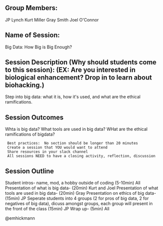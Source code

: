 ## Group Members:
JP Lynch
Kurt Miller
Gray Smith
Joel O'Connor

## Name of Session: 
Big Data: How Big is Big Enough?

## Session Description (Why should students come to this session): (EX: Are you interested in biological enhancement? Drop in to learn about biohacking.)
Step into big data: what it is, how it's used, and what are the ethical ramifications.

## Session Outcomes 
Whta is big data?
What tools are used in big data?
WHat are the ethical ramifications of bigdata?

     Best practices:  No section should be longer than 20 minutes
     Create a session that YOU would want to attend
     Share resources in your slack channel
     All sessions NEED to have a closing activity, reflection, discussion
## Session Outline 
Student intros- name, mod, a hobby outside of coding (5-10min) All
Presentation of what is big data- (20min) Kurt and Joel
Presentation of what tools are used in big data- (20min) Gray
Presentation on ethics of big data- (15min) JP
Seperate students into 4 groups (2 for pros of big data, 2 for negatives of big data), dicuss amongst groups, each group will present in the front of the class (15min) JP
Wrap up- (5min) All

@emhickmann

